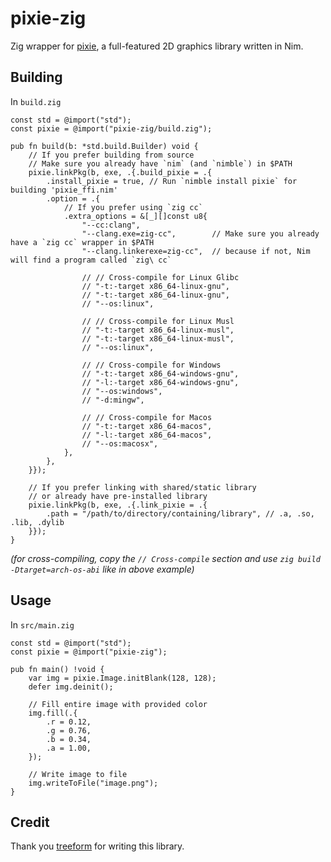 # pixie-zig

Zig wrapper for [pixie](https://github.com/treeform/pixie), a full-featured 2D graphics library written in Nim.


## Building

In `build.zig`
```zig
const std = @import("std");
const pixie = @import("pixie-zig/build.zig");

pub fn build(b: *std.build.Builder) void {
    // If you prefer building from source
    // Make sure you already have `nim` (and `nimble`) in $PATH
    pixie.linkPkg(b, exe, .{.build_pixie = .{
        .install_pixie = true, // Run `nimble install pixie` for building 'pixie_ffi.nim'
        .option = .{
            // If you prefer using `zig cc`
            .extra_options = &[_][]const u8{
                "--cc:clang",
                "--clang.exe=zig-cc",        // Make sure you already have a `zig cc` wrapper in $PATH
                "--clang.linkerexe=zig-cc",  // because if not, Nim will find a program called `zig\ cc`

                // // Cross-compile for Linux Glibc
                // "-t:-target x86_64-linux-gnu",
                // "-t:-target x86_64-linux-gnu",
                // "--os:linux",

                // // Cross-compile for Linux Musl
                // "-t:-target x86_64-linux-musl",
                // "-t:-target x86_64-linux-musl",
                // "--os:linux",

                // // Cross-compile for Windows
                // "-t:-target x86_64-windows-gnu",
                // "-l:-target x86_64-windows-gnu",
                // "--os:windows",
                // "-d:mingw",

                // // Cross-compile for Macos
                // "-t:-target x86_64-macos",
                // "-l:-target x86_64-macos",
                // "--os:macosx",
            },
        },
    }});

    // If you prefer linking with shared/static library
    // or already have pre-installed library
    pixie.linkPkg(b, exe, .{.link_pixie = .{
        .path = "/path/to/directory/containing/library", // .a, .so, .lib, .dylib
    }});
}
```
*(for cross-compiling, copy the `// Cross-compile` section and use `zig build -Dtarget=arch-os-abi` like in above example)*


## Usage

In `src/main.zig`
```zig
const std = @import("std");
const pixie = @import("pixie-zig");

pub fn main() !void {
    var img = pixie.Image.initBlank(128, 128);
    defer img.deinit();

    // Fill entire image with provided color
    img.fill(.{
        .r = 0.12,
        .g = 0.76,
        .b = 0.34,
        .a = 1.00,
    });

    // Write image to file
    img.writeToFile("image.png");
}
```


## Credit

Thank you [treeform](https://github.com/treeform) for writing this library.
